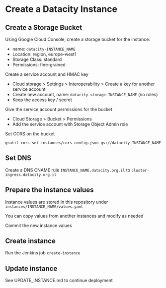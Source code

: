 # Create a Datacity Instance

## Create a Storage Bucket

Using Google Cloud Console, create a storage bucket for the instance:

* name: `datacity-INSTANCE_NAME`
* Location: region, europe-west1
* Storage Class: standard
* Permissions: fine-grained

Create a service account and HMAC key

* Cloud storage > Settings > Interoperability > Create a key for another service account
* Create new account, name: `datacity-storage-INSTANCE_NAME` (no roles)
* Keep the access key / secret

Give the service account permissions for the bucket

* Cloud Storage > Bucket > Permissions
* Add the service account with Storage Object Admin role

Set CORS on the bucket

```
gsutil cors set instances/cors-config.json gs://datacity-INSTANCE_NAME
``` 

## Set DNS

Create a DNS CNAME rule `INSTANCE_NAME.datacity.org.il` to `cluster-ingress.datacity.org.il` 

## Prepare the instance values

Instance values are stored in this repository under `instances/INSTANCE_NAME/values.yaml`

You can copy values from another instances and modify as needed

Commit the new instance values

## Create instance

Run the Jenkins job `create-instance`

## Update instance

See UPDATE_INSTANCE.md to continue deployment